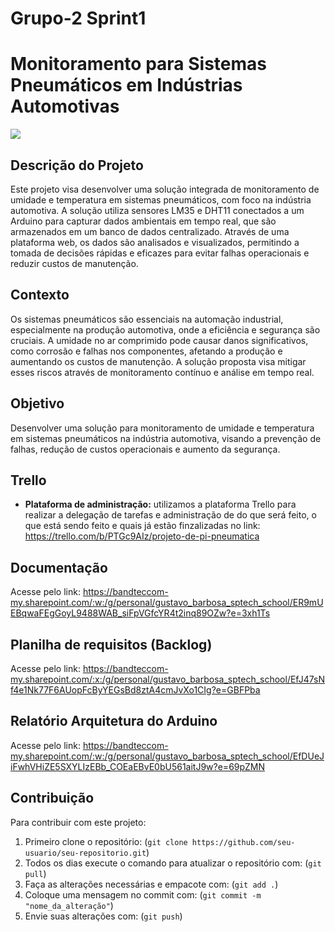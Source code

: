 # Grupo-2 Sprint1
# Monitoramento para Sistemas Pneumáticos em Indústrias Automotivas
<img src="https://www.rowse.co.uk/static/images/blog/posts/open-graph/what-is-pneumatics-open-graph.jpg">

## Descrição do Projeto

Este projeto visa desenvolver uma solução integrada de monitoramento de umidade e temperatura em sistemas pneumáticos, com foco na indústria automotiva. A solução utiliza sensores LM35 e DHT11 conectados a um Arduino para capturar dados ambientais em tempo real, que são armazenados em um banco de dados centralizado. Através de uma plataforma web, os dados são analisados e visualizados, permitindo a tomada de decisões rápidas e eficazes para evitar falhas operacionais e reduzir custos de manutenção.

## Contexto

Os sistemas pneumáticos são essenciais na automação industrial, especialmente na produção automotiva, onde a eficiência e segurança são cruciais. A umidade no ar comprimido pode causar danos significativos, como corrosão e falhas nos componentes, afetando a produção e aumentando os custos de manutenção. A solução proposta visa mitigar esses riscos através de monitoramento contínuo e análise em tempo real.

## Objetivo

Desenvolver uma solução para monitoramento de umidade e temperatura em sistemas pneumáticos na indústria automotiva, visando a prevenção de falhas, redução de custos operacionais e aumento da segurança.

## Trello
- **Plataforma de administração:** utilizamos a plataforma Trello para realizar a delegação de tarefas e administração de do que será feito, o que está sendo feito e quais já estão finzalizadas no link: https://trello.com/b/PTGc9AIz/projeto-de-pi-pneumatica

## Documentação
Acesse pelo link: https://bandteccom-my.sharepoint.com/:w:/g/personal/gustavo_barbosa_sptech_school/ER9mUEBqwaFEgGoyL9488WAB_siFpVGfcYR4t2inq89OZw?e=3xh1Ts

## Planilha de requisitos (Backlog)
Acesse pelo link: https://bandteccom-my.sharepoint.com/:x:/g/personal/gustavo_barbosa_sptech_school/EfJ47sNf4e1Nk77F6AUopFcByYEGsBd8ztA4cmJvXo1CIg?e=GBFPba

## Relatório Arquitetura do Arduino
Acesse pelo link: https://bandteccom-my.sharepoint.com/:w:/g/personal/gustavo_barbosa_sptech_school/EfDUeJiFwhVHiZE5SXYLIzEBb_COEaEBvE0bU561aitJ9w?e=69pZMN

## Contribuição

Para contribuir com este projeto:
1. Primeiro clone o repositório: (`git clone https://github.com/seu-usuario/seu-repositorio.git`)
2. Todos os dias execute o comando para atualizar o repositório com: (`git pull`)
3. Faça as alterações necessárias e empacote com: (`git add .`)
4. Coloque uma mensagem no commit com: (`git commit -m "nome_da_alteração"`)
5. Envie suas alterações com: (`git push`)